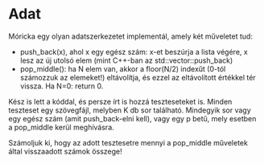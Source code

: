 # Adat

Móricka egy olyan adatszerkezetet implementál, amely két műveletet tud:
- push_back(x), ahol x egy egész szám: x-et beszúrja a lista végére, x lesz az új utolsó elem (mint C++-ban az std::vector::push_back)
- pop_middle(): ha N elem van, akkor a floor(N/2) indexűt (0-tól számozzuk az elemeket!) eltávolítja, és ezzel az eltávolított értékkel tér vissza. Ha N=0: return 0.

Kész is lett a kóddal, és persze írt is hozzá teszteseteket is. Minden teszteset egy szövegfájl, melyben K db sor található. Mindegyik sor vagy egy egész szám (amit push_back-elni kell), vagy egy p betű, mely esetben a pop_middle kerül meghívásra.

Számoljuk ki, hogy az adott tesztesetre mennyi a pop_middle műveletek által visszaadott számok összege!
